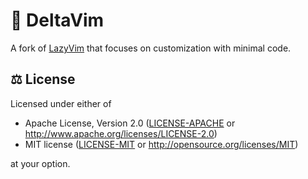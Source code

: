 # 🌱 DeltaVim

A fork of [LazyVim](https://github.com/LazyVim/LazyVim) that focuses on
customization with minimal code.

## ⚖️ License

Licensed under either of

- Apache License, Version 2.0 ([LICENSE-APACHE](LICENSE-APACHE) or
  <http://www.apache.org/licenses/LICENSE-2.0>)
- MIT license ([LICENSE-MIT](LICENSE-MIT) or
  <http://opensource.org/licenses/MIT>)

at your option.
